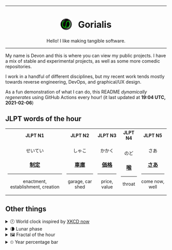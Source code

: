 ***

<h1 align="center">
<sub>
    <img src="readme/resources/avatar.png" height="36">
</sub>
&nbsp;
Gorialis
</h1>
<p align="center">
Hello! I like making tangible software.
</p>

***

My name is Devon and this is where you can view my public projects. I have a mix of stable and experimental projects, as well as some more comedic repositories.

I work in a handful of different disciplines, but my recent work tends mostly towards reverse engineering, DevOps, and graphical/UX design.

As a fun demonstration of what I can do, this README *dynamically regenerates* using GitHub Actions every hour! (it last updated at **19:04 UTC, 2021-02-06**)

<h2>JLPT words of the hour</h2>
<table>
    <tr>
        <th>JLPT N1</th>
        <th>JLPT N2</th>
        <th>JLPT N3</th>
        <th>JLPT N4</th>
        <th>JLPT N5</th>
    </tr>
    <tr>
        <td>
            <p align="center">せいてい</p>
            <h3 align="center"><b><a href="https://jisho.org/search/%E5%88%B6%E5%AE%9A">制定</a></b></h3>
            <hr>
            <p align="center">enactment,<wbr> establishment,<wbr> creation</p>
        </td>
        <td>
            <p align="center">しゃこ</p>
            <h3 align="center"><b><a href="https://jisho.org/search/%E8%BB%8A%E5%BA%AB">車庫</a></b></h3>
            <hr>
            <p align="center">garage,<wbr> car shed</p>
        </td>
        <td>
            <p align="center">かかく</p>
            <h3 align="center"><b><a href="https://jisho.org/search/%E4%BE%A1%E6%A0%BC">価格</a></b></h3>
            <hr>
            <p align="center">price,<wbr> value</p>
        </td>
        <td>
            <p align="center">のど</p>
            <h3 align="center"><b><a href="https://jisho.org/search/%E5%96%89">喉</a></b></h3>
            <hr>
            <p align="center">throat</p>
        </td>
        <td>
            <p align="center">さあ</p>
            <h3 align="center"><b><a href="https://jisho.org/search/%E3%81%95%E3%81%82">さあ</a></b></h3>
            <hr>
            <p align="center">come now,<wbr> well</p>
        </td>
    </tr>
</table>

<h2>Other things</h2>
<details>
<summary>🕖  World clock inspired by <a href="https://xkcd.com/now">XKCD now</a></summary>

> <img src="generated/now.png" width="512">

</details>
<details>
<summary>🌘 Lunar phase</summary>

The moon is approximately 85.30% through its phase (Waning Crescent).

</details>
<details>
<summary>&#x1f5bc; Fractal of the hour</summary>

> <img src="generated/fractal.png" width="512">

</details>
<details>
<summary>&#x23f2; Year percentage bar</summary>
<pre><code>2021 [██▁▁▁▁▁▁▁▁▁▁▁▁▁▁▁▁▁▁] 10.08%</code></pre>
</details>
